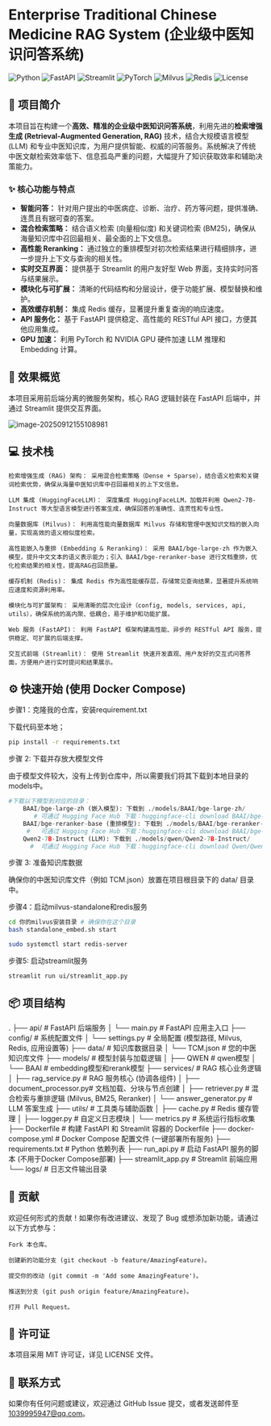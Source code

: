 # Enterprise Traditional Chinese Medicine RAG System (企业级中医知识问答系统)

![Python](https://img.shields.io/badge/Python-3.10%2B-blue.svg)
![FastAPI](https://img.shields.io/badge/FastAPI-0.110.0-green.svg)
![Streamlit](https://img.shields.io/badge/Streamlit-1.36.0-red.svg)
![PyTorch](https://img.shields.io/badge/PyTorch-2.5.1%2Bcu121-orange.svg)
![Milvus](https://img.shields.io/badge/Milvus-v2.4.6-lightgrey.svg)
![Redis](https://img.shields.io/badge/Redis-latest-red)
![License](https://img.shields.io/badge/License-MIT-blue.svg)

## 📖 项目简介

本项目旨在构建一个**高效、精准的企业级中医知识问答系统**，利用先进的**检索增强生成 (Retrieval-Augmented Generation, RAG)** 技术，结合大规模语言模型 (LLM) 和专业中医知识库，为用户提供智能、权威的问答服务。系统解决了传统中医文献检索效率低下、信息孤岛严重的问题，大幅提升了知识获取效率和辅助决策能力。

### ✨ 核心功能与特点

*   **智能问答：** 针对用户提出的中医病症、诊断、治疗、药方等问题，提供准确、连贯且有据可查的答案。
*   **混合检索策略：** 结合语义检索 (向量相似度) 和关键词检索 (BM25)，确保从海量知识库中召回最相关、最全面的上下文信息。
*   **高性能 Reranking：** 通过独立的重排模型对初次检索结果进行精细排序，进一步提升上下文与查询的相关性。
*   **实时交互界面：** 提供基于 Streamlit 的用户友好型 Web 界面，支持实时问答与结果展示。
*   **模块化与可扩展：** 清晰的代码结构和分层设计，便于功能扩展、模型替换和维护。
*   **高效缓存机制：** 集成 Redis 缓存，显著提升重复查询的响应速度。
*   **API 服务化：** 基于 FastAPI 提供稳定、高性能的 RESTful API 接口，方便其他应用集成。
*   **GPU 加速：** 利用 PyTorch 和 NVIDIA GPU 硬件加速 LLM 推理和 Embedding 计算。

## 🚀 效果概览

本项目采用前后端分离的微服务架构，核心 RAG 逻辑封装在 FastAPI 后端中，并通过 Streamlit 提供交互界面。

![image-20250912155108981](/home/ubuntu/.config/Typora/typora-user-images/image-20250912155108981.png)

## 💻 技术栈


    检索增强生成 (RAG) 架构： 采用混合检索策略（Dense + Sparse），结合语义检索和关键词检索优势，确保从海量中医知识库中召回最相关的上下文信息。
    
    LLM 集成 (HuggingFaceLLM)： 深度集成 HuggingFaceLLM，加载并利用 Qwen2-7B-Instruct 等大型语言模型进行答案生成，确保回答的准确性、连贯性和专业性。
    
    向量数据库 (Milvus)： 利用高性能向量数据库 Milvus 存储和管理中医知识文档的嵌入向量，实现高效的语义相似度检索。
    
    高性能嵌入与重排 (Embedding & Reranking)： 采用 BAAI/bge-large-zh 作为嵌入模型，提升中文文本的语义表示能力；引入 BAAI/bge-reranker-base 进行文档重排，优化检索结果的相关性，提高RAG召回质量。
    
    缓存机制 (Redis)： 集成 Redis 作为高性能缓存层，存储常见查询结果，显著提升系统响应速度和资源利用率。
    
    模块化与可扩展架构： 采用清晰的层次化设计（config, models, services, api, utils），确保系统的高内聚、低耦合，易于维护和功能扩展。
    
    Web 服务 (FastAPI)： 利用 FastAPI 框架构建高性能、异步的 RESTful API 服务，提供稳定、可扩展的后端支撑。
    
    交互式前端 (Streamlit)： 使用 Streamlit 快速开发直观、用户友好的交互式问答界面，方便用户进行实时提问和结果展示。

## ⚙️ 快速开始 (使用 Docker Compose)

步骤1：克隆我的仓库，安装requirement.txt

下载代码至本地；

```bash
pip install -r requirements.txt
```

步骤 2: 下载并存放大模型文件

由于模型文件较大，没有上传到仓库中，所以需要我们将其下载到本地目录的models中。


```python
#下载以下模型到对应的目录：
    BAAI/bge-large-zh (嵌入模型): 下载到 ./models/BAAI/bge-large-zh/
       # 可通过 Hugging Face Hub 下载：huggingface-cli download BAAI/bge-large-zh --local-dir /home/ubuntu/models/BAAI/bge-large-zh
    BAAI/bge-reranker-base (重排模型): 下载到 ./models/BAAI/bge-reranker-base/
     #   可通过 Hugging Face Hub 下载：huggingface-cli download BAAI/bge-reranker-base --local-dir /home/ubuntu/models/BAAI/bge-reranker-base
    Qwen2-7B-Instruct (LLM): 下载到 ./models/qwen/Qwen2-7B-Instruct/
      #  可通过 Hugging Face Hub 下载：huggingface-cli download Qwen/Qwen2-7B-Instruct --local-dir /home/ubuntu/models/qwen/Qwen2-7B-Instruct
```


步骤 3: 准备知识库数据

确保你的中医知识库文件（例如 TCM.json）放置在项目根目录下的 data/ 目录中。

步骤4：启动milvus-standalone和redis服务

```bash
cd 你的milvus安装目录 # 确保你在这个目录
bash standalone_embed.sh start
```

```bash
sudo systemctl start redis-server
```

步骤5: 启动streamlit服务

```bash
streamlit run ui/streamlit_app.py
```



## 📦 项目结构

.
├── api/  # FastAPI 后端服务
│   └── main.py              # FastAPI 应用主入口
├── config/                  # 系统配置文件
│   └── settings.py          # 全局配置 (模型路径, Milvus, Redis, 应用设置等)
├── data/  # 知识库数据目录
│   └── TCM.json             # 您的中医知识库文件
├── models/                  # 模型封装与加载逻辑
│   ├── QWEN                 # qwen模型
│   └── BAAI                 # embedding模型和rerank模型
├── services/                # RAG 核心业务逻辑
│   ├── rag_service.py       # RAG 服务核心 (协调各组件)
│   ├── document_processor.py# 文档加载、分块与节点创建
│   ├── retriever.py         # 混合检索与重排逻辑 (Milvus, BM25, Reranker)
│   └── answer_generator.py  # LLM 答案生成
├── utils/                   # 工具类与辅助函数
│   ├── cache.py             # Redis 缓存管理
│   ├── logger.py            # 自定义日志模块
│   └── metrics.py           # 系统运行指标收集
├── Dockerfile               # 构建 FastAPI 和 Streamlit 容器的 Dockerfile
├── docker-compose.yml       # Docker Compose 配置文件 (一键部署所有服务)
├── requirements.txt         # Python 依赖列表
├── run_api.py               # 启动 FastAPI 服务的脚本 (不用于Docker Compose部署)
├── streamlit_app.py         # Streamlit 前端应用
└── logs/  # 日志文件输出目录

## 🤝 贡献

欢迎任何形式的贡献！如果你有改进建议、发现了 Bug 或想添加新功能，请通过以下方式参与：


    Fork 本仓库。
    
    创建新的功能分支 (git checkout -b feature/AmazingFeature)。
    
    提交你的改动 (git commit -m 'Add some AmazingFeature')。
    
    推送到分支 (git push origin feature/AmazingFeature)。
    
    打开 Pull Request。

## 📜 许可证

本项目采用 MIT 许可证，详见 LICENSE 文件。

## 📧 联系方式

如果你有任何问题或建议，欢迎通过 GitHub Issue 提交，或者发送邮件至 1039995947@qq.com。
